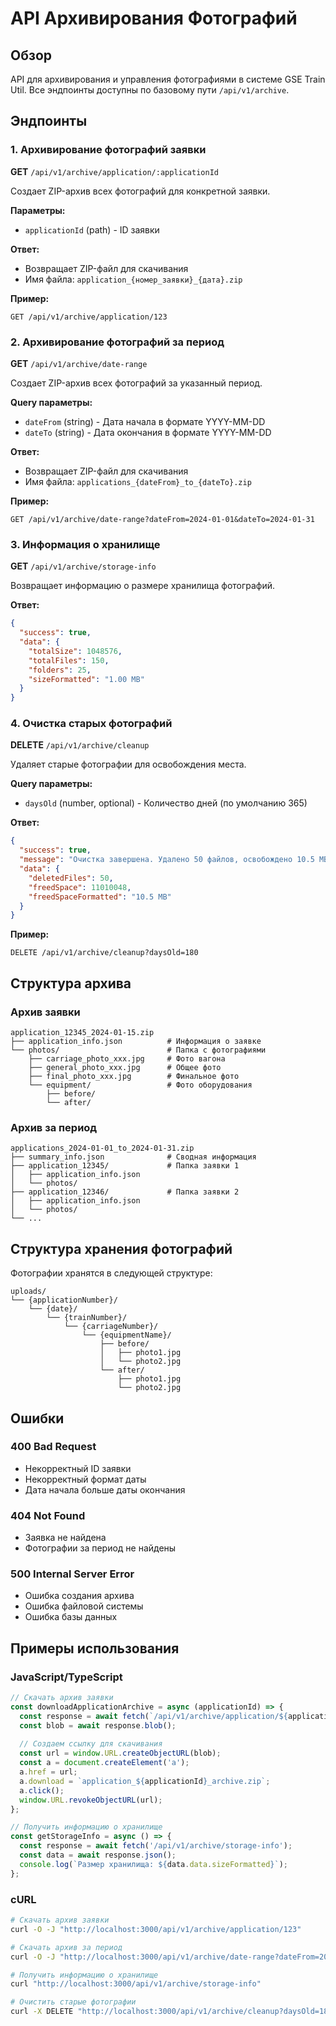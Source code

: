 # API Архивирования Фотографий

## Обзор

API для архивирования и управления фотографиями в системе GSE Train Util. Все эндпоинты доступны по базовому пути `/api/v1/archive`.

## Эндпоинты

### 1. Архивирование фотографий заявки

**GET** `/api/v1/archive/application/:applicationId`

Создает ZIP-архив всех фотографий для конкретной заявки.

**Параметры:**
- `applicationId` (path) - ID заявки

**Ответ:**
- Возвращает ZIP-файл для скачивания
- Имя файла: `application_{номер_заявки}_{дата}.zip`

**Пример:**
```
GET /api/v1/archive/application/123
```

### 2. Архивирование фотографий за период

**GET** `/api/v1/archive/date-range`

Создает ZIP-архив всех фотографий за указанный период.

**Query параметры:**
- `dateFrom` (string) - Дата начала в формате YYYY-MM-DD
- `dateTo` (string) - Дата окончания в формате YYYY-MM-DD

**Ответ:**
- Возвращает ZIP-файл для скачивания
- Имя файла: `applications_{dateFrom}_to_{dateTo}.zip`

**Пример:**
```
GET /api/v1/archive/date-range?dateFrom=2024-01-01&dateTo=2024-01-31
```

### 3. Информация о хранилище

**GET** `/api/v1/archive/storage-info`

Возвращает информацию о размере хранилища фотографий.

**Ответ:**
```json
{
  "success": true,
  "data": {
    "totalSize": 1048576,
    "totalFiles": 150,
    "folders": 25,
    "sizeFormatted": "1.00 MB"
  }
}
```

### 4. Очистка старых фотографий

**DELETE** `/api/v1/archive/cleanup`

Удаляет старые фотографии для освобождения места.

**Query параметры:**
- `daysOld` (number, optional) - Количество дней (по умолчанию 365)

**Ответ:**
```json
{
  "success": true,
  "message": "Очистка завершена. Удалено 50 файлов, освобождено 10.5 MB",
  "data": {
    "deletedFiles": 50,
    "freedSpace": 11010048,
    "freedSpaceFormatted": "10.5 MB"
  }
}
```

**Пример:**
```
DELETE /api/v1/archive/cleanup?daysOld=180
```

## Структура архива

### Архив заявки
```
application_12345_2024-01-15.zip
├── application_info.json          # Информация о заявке
└── photos/                        # Папка с фотографиями
    ├── carriage_photo_xxx.jpg     # Фото вагона
    ├── general_photo_xxx.jpg      # Общее фото
    ├── final_photo_xxx.jpg        # Финальное фото
    └── equipment/                 # Фото оборудования
        ├── before/
        └── after/
```

### Архив за период
```
applications_2024-01-01_to_2024-01-31.zip
├── summary_info.json              # Сводная информация
├── application_12345/             # Папка заявки 1
│   ├── application_info.json
│   └── photos/
├── application_12346/             # Папка заявки 2
│   ├── application_info.json
│   └── photos/
└── ...
```

## Структура хранения фотографий

Фотографии хранятся в следующей структуре:

```
uploads/
└── {applicationNumber}/
    └── {date}/
        └── {trainNumber}/
            └── {carriageNumber}/
                └── {equipmentName}/
                    ├── before/
                    │   ├── photo1.jpg
                    │   └── photo2.jpg
                    └── after/
                        ├── photo1.jpg
                        └── photo2.jpg
```

## Ошибки

### 400 Bad Request
- Некорректный ID заявки
- Некорректный формат даты
- Дата начала больше даты окончания

### 404 Not Found
- Заявка не найдена
- Фотографии за период не найдены

### 500 Internal Server Error
- Ошибка создания архива
- Ошибка файловой системы
- Ошибка базы данных

## Примеры использования

### JavaScript/TypeScript
```javascript
// Скачать архив заявки
const downloadApplicationArchive = async (applicationId) => {
  const response = await fetch(`/api/v1/archive/application/${applicationId}`);
  const blob = await response.blob();
  
  // Создаем ссылку для скачивания
  const url = window.URL.createObjectURL(blob);
  const a = document.createElement('a');
  a.href = url;
  a.download = `application_${applicationId}_archive.zip`;
  a.click();
  window.URL.revokeObjectURL(url);
};

// Получить информацию о хранилище
const getStorageInfo = async () => {
  const response = await fetch('/api/v1/archive/storage-info');
  const data = await response.json();
  console.log(`Размер хранилища: ${data.data.sizeFormatted}`);
};
```

### cURL
```bash
# Скачать архив заявки
curl -O -J "http://localhost:3000/api/v1/archive/application/123"

# Скачать архив за период
curl -O -J "http://localhost:3000/api/v1/archive/date-range?dateFrom=2024-01-01&dateTo=2024-01-31"

# Получить информацию о хранилище
curl "http://localhost:3000/api/v1/archive/storage-info"

# Очистить старые фотографии
curl -X DELETE "http://localhost:3000/api/v1/archive/cleanup?daysOld=180"
```
